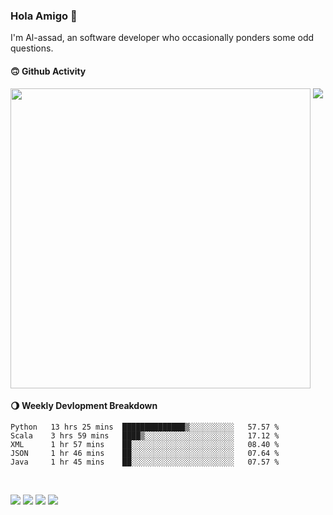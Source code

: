 ### Hola Amigo 🤣   

I'm Al-assad, an software developer who occasionally ponders some odd questions.  
 
#### 🙃 Github Activity 
<div>
  <img src="https://github-readme-stats.vercel.app/api?username=al-assad&show_icons=true" align="top" style="display: inline-block;" width="480"/>
  <img src="https://github-readme-stats.vercel.app/api/top-langs/?username=al-assad&hide=css,html&langs_count=8&layout=compact" align="top" style="display: inline-block;"/>
</div>

#### 🌖 Weekly Devlopment Breakdown
<!--START_SECTION:waka-->
```text
Python   13 hrs 25 mins  ██████████████▒░░░░░░░░░░   57.57 % 
Scala    3 hrs 59 mins   ████▒░░░░░░░░░░░░░░░░░░░░   17.12 % 
XML      1 hr 57 mins    ██░░░░░░░░░░░░░░░░░░░░░░░   08.40 % 
JSON     1 hr 46 mins    ██░░░░░░░░░░░░░░░░░░░░░░░   07.64 % 
Java     1 hr 45 mins    ██░░░░░░░░░░░░░░░░░░░░░░░   07.57 % 
```
<!--END_SECTION:waka-->

<br>

<a href="https://twitter.com/Alassad_dev"><img src="https://img.shields.io/badge/Twitter-@Alassad__dev-blue?style=flat&logo=twitter" /></a>
<a href="https://t.me/alassad_dev"><img src="https://img.shields.io/badge/Telegram-@alassad__dev-orange?style=flat&logo=telegram" /></a>
<a href="https://yulinying.notion.site"><img src="https://img.shields.io/badge/Notion-Al--assad's_Blog-red?style=flat&logo=notion" /></a>
<a href="https://yulinying.notion.site/Notes-0dbfb98e35034fd5ba4a21cea8006145"><img src="https://img.shields.io/badge/Notion-Al--assad's_Note-yellow?style=flat&logo=notion" /></a>

<br>
